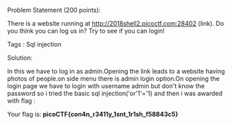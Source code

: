 Problem Statement (200 points):

There is a website running at http://2018shell2.picoctf.com:28402 (link). Do you think you can log us in? Try to see if you can login!

Tags : Sql injection

Solution: 

In this we have to log in as admin.Opening the link leads to a website having photos of people.on side menu there is admin login  option.On opening the login page we have to login with username admin but don't know the password so i tried the basic sql injection('or'1'='1) and then i was awarded with flag :

Your flag is: <b>picoCTF{con4n_r3411y_1snt_1r1sh_f58843c5}</b>